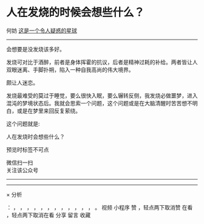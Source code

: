#  人在发烧的时候会想些什么？

何妨  [ 这是一个令人疑惑的星球 ](javascript:void\(0\);)

__ _ _ _ _

  

  

  

  

会想要是没发烧该多好。

  

  

  

  

发烧可对比于酒醉，前者是身体挥霍的抗议，后者是精神过耗的补给。两者皆让人双眼迷离、手脚扑朔，陷入一种自我高尚的伟大境界。

  

颇让人迷恋。

  

  

发烧最难受的莫过于睡觉，要么很快入眠，要么辗转反侧，我发烧必做噩梦，进入混沌的梦境状态后。我就会思索一个问题，这个问题或是在大脑清醒时苦苦想不明白，或是在梦里来回反复萦绕。

  

这个问题就是:

  

  

  

  

  

人在发烧时会想些什么？

预览时标签不可点

微信扫一扫  
关注该公众号





****



****



×  分析

：  ，  ，  ，  ，  ，  ，  ，  ，  ，  ，  ，  ，  。  视频  小程序  赞  ，轻点两下取消赞  在看  ，轻点两下取消在看
分享  留言  收藏

